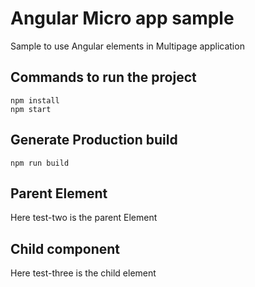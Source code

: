 # Angular Micro app sample

Sample to use Angular elements in Multipage application

## Commands to run the project

    npm install
    npm start

## Generate Production build 

    npm run build

## Parent Element

Here test-two is the parent Element

## Child component

Here test-three is the child element
